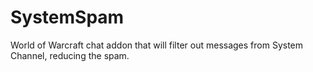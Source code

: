 # SystemSpam
World of Warcraft chat addon that will filter out messages from System Channel, reducing the spam.
